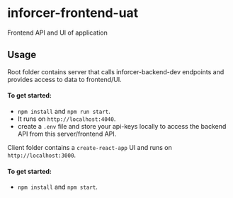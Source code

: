 # inforcer-frontend-uat

Frontend API and UI of application

## Usage
Root folder contains server that calls inforcer-backend-dev endpoints and provides access to data to frontend/UI. 

#### To get started: 
- `npm install` and `npm run start`.
- It runs on `http://localhost:4040`. 
- create a `.env` file and store your api-keys locally to access the backend API from this server/frontend API.

Client folder contains a `create-react-app` UI and runs on `http://localhost:3000`. 
#### To get started: 
- `npm install` and `npm start`.